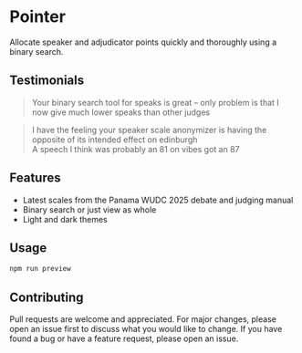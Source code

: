 # Pointer

Allocate speaker and adjudicator points quickly and thoroughly using a binary
search.

## Testimonials

> Your binary search tool for speaks is great – only problem is that I now give
> much lower speaks than other judges

> I have the feeling your speaker scale anonymizer is having the opposite of its
> intended effect on edinburgh<br>
> A speech I think was probably an 81 on vibes got an 87

## Features

- Latest scales from the Panama WUDC 2025 debate and judging manual
- Binary search or just view as whole
- Light and dark themes

## Usage

```sh
npm run preview
```

## Contributing

Pull requests are welcome and appreciated. For major changes, please open an
issue first to discuss what you would like to change. If you have found a bug or
have a feature request, please open an issue.
